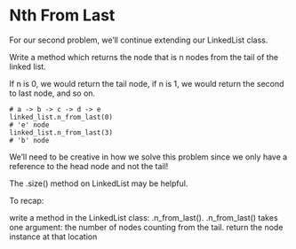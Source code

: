 # Nth From Last

For our second problem, we’ll continue extending our LinkedList class.

Write a method which returns the node that is n nodes from the tail of the linked list.

If n is 0, we would return the tail node, if n is 1, we would return the second to last node, and so on.

    # a -> b -> c -> d -> e
    linked_list.n_from_last(0)
    # 'e' node
    linked_list.n_from_last(3)
    # 'b' node

We’ll need to be creative in how we solve this problem since we only have a reference to the head node and not the tail!

The .size() method on LinkedList may be helpful.

To recap:

write a method in the LinkedList class: .n_from_last().
.n_from_last() takes one argument:
the number of nodes counting from the tail.
return the node instance at that location
